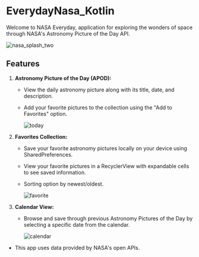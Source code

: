 # EverydayNasa_Kotlin
Welcome to NASA Everyday, application for exploring the wonders of space through NASA's Astronomy Picture of the Day API.

![nasa_splash_two](https://github.com/timberra/EverydayNasa_Kotlin/assets/145005326/28f5a9a5-940e-4fb9-921a-1a9576b2abca)

## Features


1. **Astronomy Picture of the Day (APOD):**
    - View the daily astronomy picture along with its title, date, and description.
    - Add your favorite pictures to the collection using the "Add to Favorites" option.

      ![today](https://github.com/timberra/EverydayNasa_Kotlin/assets/145005326/27fe1a1b-5879-41a0-b30d-073d857501da)

2. **Favorites Collection:**
    - Save your favorite astronomy pictures locally on your device using SharedPreferences.
    - View your favorite pictures in a RecyclerView with expandable cells to see saved information.
    - Sorting option by newest/oldest.
  
      ![favorite](https://github.com/timberra/EverydayNasa_Kotlin/assets/145005326/b1adcf1e-6119-4a13-aba1-161de9d3ec1c)

3. **Calendar View:**
    - Browse and save through previous Astronomy Pictures of the Day by selecting a specific date from the calendar.

      ![calendar](https://github.com/timberra/EverydayNasa_Kotlin/assets/145005326/4ff027eb-b84a-4c22-bf5b-c52cec1ddb15)


- This app uses data provided by NASA's open APIs.
